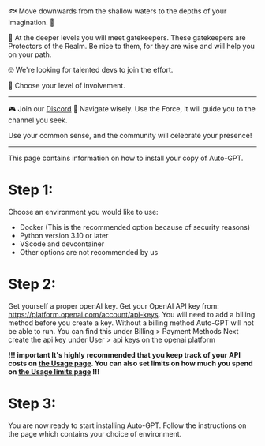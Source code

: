 🐟 Move downwards from the shallow waters to the depths of your imagination. 🐳

🔑 At the deeper levels you will meet gatekeepers. These gatekeepers are Protectors of the Realm. Be nice to them, for they are wise and will help you on your path.

🤓 We're looking for talented devs to join the effort.

📶 Choose your level of involvement.
***

🎮 Join our [Discord](https://discord.gg/autogpt) 💬
Navigate wisely. Use the Force, it will guide you to the channel you seek.

Use your common sense, and the community will celebrate your presence!
***

This page contains information on how to install your copy of Auto-GPT.

# Step 1: 
Choose an environment you would like to use:
- Docker (This is the recommended option because of security reasons)
- Python version 3.10 or later
- VScode and devcontainer
- Other options are not recommended by us

# Step 2: 
Get yourself a proper openAI key.
Get your OpenAI API key from: https://platform.openai.com/account/api-keys.
You will need to add a billing method before you create a key. Without a billing method Auto-GPT will not be able to run. You can find this under Billing > Payment Methods 
Next create the api key under User > api keys on the openai platform

**!!! important It's highly recommended that you keep track of your API costs on [the Usage page](https://platform.openai.com/account/usage). You can also set limits on how much you spend on [the Usage limits page](https://platform.openai.com/account/billing/limits) !!!**

# Step 3:
You are now ready to start installing Auto-GPT. Follow the instructions on the page which contains your choice of environment. 
